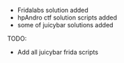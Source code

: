 - Fridalabs solution added
- hpAndro ctf solution scripts added
- some of juicybar solutions added

TODO:
- Add all juicybar frida scripts
